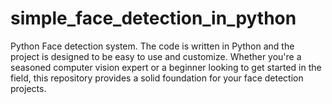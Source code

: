 # simple_face_detection_in_python
Python Face detection system. The code is written in Python and the project is designed to be easy to use and customize. Whether you're a seasoned computer vision expert or a beginner looking to get started in the field, this repository provides a solid foundation for your face detection projects.
